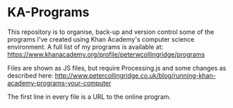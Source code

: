 KA-Programs
===========

This repository is to organise, back-up and version control some of the programs I've created using Khan Academy's computer science environment.
A full list of my programs is available at:
https://www.khanacademy.org/profile/peterwcollingridge/programs

Files are shown as JS files, but require Processing.js and some changes as described here:
http://www.petercollingridge.co.uk/blog/running-khan-academy-programs-your-computer

The first line in every file is a URL to the online program.	